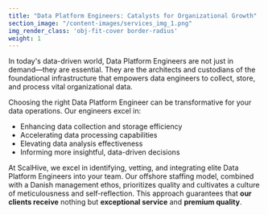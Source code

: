 ```yaml
---
title: "Data Platform Engineers: Catalysts for Organizational Growth"
section_image: "/content-images/services_img_1.png"
img_render_class: 'obj-fit-cover border-radius'
weight: 1
---
```


In today's data-driven world, Data Platform Engineers are not just in demand—they are essential.
They are the architects and custodians of the foundational infrastructure that empowers data engineers to collect,
store, and process vital organizational data.

Choosing the right Data Platform Engineer can be transformative for your data operations. Our engineers excel in:

* Enhancing data collection and storage efficiency
* Accelerating data processing capabilities
* Elevating data analysis effectiveness
* Informing more insightful, data-driven decisions

At ScalHive, we excel in identifying, vetting, and integrating elite Data Platform Engineers into your team.
Our offshore staffing model, combined with a Danish management ethos, 
prioritizes quality and cultivates a culture of meticulousness and self-reflection. 
This approach guarantees that **our clients receive** nothing but **exceptional service** and **premium quality**.


